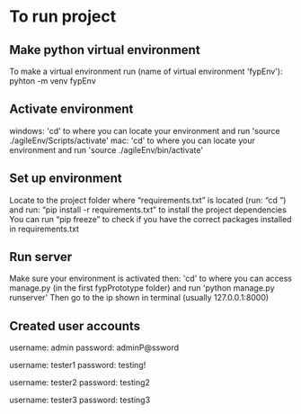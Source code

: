 # To run project
## Make python virtual environment

To make a virtual environment run (name of virtual environment 'fypEnv'):
pyhton -m venv fypEnv

## Activate environment

windows: 'cd' to where you can locate your environment and run 'source ./agileEnv/Scripts/activate'
mac: 'cd' to where you can locate your environment and run 'source ./agileEnv/bin/activate'

## Set up environment

Locate to the project folder where “requirements.txt” is located (run: “cd <filepath>”) and run: “pip install -r requirements.txt” to install the project dependencies
You can run “pip freeze” to check if you have the correct packages installed in 
requirements.txt

## Run server

Make sure your environment is activated then:
'cd' to where you can access manage.py (in the first fypPrototype folder) and run 'python manage.py runserver'
Then go to the ip shown in terminal (usually 127.0.0.1:8000)

## Created user accounts

username: admin
password: adminP@ssword

username: tester1
password: testing!

username: tester2
password: testing2

username: tester3
password: testing3

